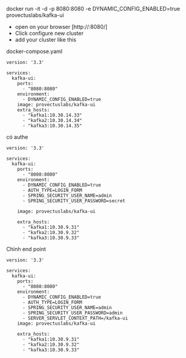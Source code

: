 docker run -it -d -p 8080:8080 -e DYNAMIC_CONFIG_ENABLED=true provectuslabs/kafka-ui

- open on your browser [http://<your-ip>:8080/]
- Click configure new cluster
- add your cluster like this

docker-compose.yaml
```
version: '3.3'

services:
  kafka-ui:
    ports:
      - "8080:8080"
    environment:
      - DYNAMIC_CONFIG_ENABLED=true
    image: provectuslabs/kafka-ui
    extra_hosts:
      - "kafka1:10.30.14.33"
      - "kafka2:10.30.14.34"
      - "kafka3:10.30.14.35"
```

có authe
```
version: '3.3'

services:
  kafka-ui:
    ports:
      - "8080:8080"
    environment:
      - DYNAMIC_CONFIG_ENABLED=true
      - AUTH_TYPE=LOGIN_FORM
      - SPRING_SECURITY_USER_NAME=admin
      - SPRING_SECURITY_USER_PASSWORD=secret

    image: provectuslabs/kafka-ui

    extra_hosts:
      - "kafka1:10.30.9.31"
      - "kafka2:10.30.9.32"
      - "kafka3:10.30.9.33"
```

Chỉnh end point
```
version: '3.3'

services:
  kafka-ui:
    ports:
      - "8080:8080"
    environment:
      - DYNAMIC_CONFIG_ENABLED=true
      - AUTH_TYPE=LOGIN_FORM
      - SPRING_SECURITY_USER_NAME=admin
      - SPRING_SECURITY_USER_PASSWORD=admin
      - SERVER_SERVLET_CONTEXT_PATH=/kafka-ui
    image: provectuslabs/kafka-ui

    extra_hosts:
      - "kafka1:10.30.9.31"
      - "kafka2:10.30.9.32"
      - "kafka3:10.30.9.33"

```
